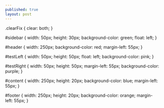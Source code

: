 ```yaml
---
published: true
layout: post
---
```

.clearFix {
    clear: both;
}

#sidebar {
    width: 50px;
    height: 30px;
    background-color: green;
    float: left;
}

#header {
    width: 250px;
    background-color: red;
    margin-left: 55px;
}

#testLeft {
    width: 50px;
    height: 50px;
    float: left;
    background-color: pink;
}

#testRight {
    width: 50px;
    height: 50px;
    margin-left: 55px;
    background-color: purple;
}

#content {
    width: 250px;
    height: 20px;
    background-color: blue;
    margin-left: 55px;
}

#footer {
    width: 250px;
    height: 20px;
    background-color: orange;
    margin-left: 55px;
}